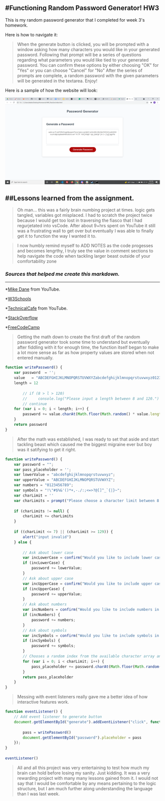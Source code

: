 #Functioning Random Password Generator! HW3
---

This is my random password generator that I completed for week 3's homework.

Here is how to navigate it:
>When the generate button is clicked, you will be prompted with a window asking how many characters you would like in your generated password.
>Following that prompt will be a series of questions regarding what parameters you would like tied to your generated password.
>You can confirm these options by either choosing "OK" for "Yes" or you can choose "Cancel" for "No"
>After the series of prompts are complete, a random password with the given parameters will be generated in the textarea.
>Enjoy!

Here is a sample of how the website will look:

![WebPage](https://raw.githubusercontent.com/K-Kelsey/HW3_PasswordGenerator/master/2021-08-24.png)

##Lessons learned from the assignment.
---

>Oh man...
this was a fairly brain numbing project at times. logic gets tangled, variables got misplaced. I had to scratch the project twice because I would get too lost in traversing the fiasco that I had regurjetated into vsCode. After about 9+hrs spent on YouTube it still was a frustrating wall to get over but eventually I was able to finally get it to function the way I wanted it to.

>I now humbly remind myself to ADD NOTES as the code progesses and becomes lengrthy, I truly see the value in comment sections to help navigate the code when tackling larger beast outside of your comfortability zone

### _Sources that helped me create this markdown._
---

*[Mike Dane](https://www.youtube.com/channel/UCvmINlrza7JHB1zkIOuXEbw) from YouTube.

*[W3Schools](https://www.w3schools.com/cssref/pr_class_position.asp)

*[TechnicalCafe](https://www.youtube.com/watch?v=9sT03jEwcaw&t=1006s) from YouTube.

*[StackOverflow](https://stackoverflow.com/questions/42603033/uncaught-typeerror-cannot-set-property-textcontent-of-null)

*[FreeCodeCamp](https://forum.freecodecamp.org/)

>Getting the math down to create the first draft of the random password generator took some time to understand but eventually after fiddling with it for enough time, the function itself began to make a lot more sense as far as how property values are stored when not entered manually.

```js
function writePassword() {
    var password  = '';
    value   = "ABCDEFGHIJKLMNOPQRSTUVWXYZabcdefghijklmnopqrstuvwxyz0123456789-_=+()!@#$%^&*.,/?;:'"
    length = 12

        // if (8 > l > 120)
        //     console.log("Please input a length between 8 and 120.")
        // continue
    for (var i = 0; i < length; i++) {
        password += value.charAt(Math.floor(Math.random() * value.length));
    }
    return password
}

```


>After the math was established, I was ready to set that aside and start tackling beast which caused me the biggest migraine ever but boy was it satifying to get it right.

```js
function writePassword() {
    var password = "";
    var pass_placeholder = '';
    var lowerValue = "abcdefghijklmnopqrstuvwxyz";
    var upperValue = "ABCDEFGHIJKLMNOPQRSTUVWXYZ";
    var numbers = "0123456789";
    var symbols = "!\"#$%&'()*+,-./:;<=>?@[]^_`{|}~";
    var charLimit = ''
    var charLimits = prompt("Please choose a character limit between 8 and 128.", );

    if (charLimits != null) {
        charLimit += charLimits
    }

    if ((charLimit <= 7) || (charLimit >= 129)) {
        alert("input invalid")
    } else {

        // Ask about lower case
        var incLowerCase = confirm("Would you like to include lower case letters in your password?");
        if (incLowerCase) {
            password += lowerValue;
        }
        // Ask about upper case    
        var incUpperCase = confirm("Would you like to include upper case letters in your password?");
        if (incUpperCase) {
            password += upperValue;
        }
        // Ask about numbers
        var incNumbers = confirm("Would you like to include numbers in your password?");
        if (incNumbers) {
            password += numbers;
        }
        // Ask about symbols
        var incSymbols = confirm("Would you like to include symbols in your password?");
        if (incSymbols) {
            password += symbols;
        }
        // Chooses a random index from the available character array and stores it in the password string.
        for (var i = 0; i < charLimit; i++) {
            pass_placeholder += password.charAt(Math.floor(Math.random() * pass_placeholder.length));
        }
        return pass_placeholder
    }
}
```
>Messing with event listeners really gave me a better idea of how interactive features work.

```js
function eventListener() {
    // Add event listener to generate button
    document.getElementById("generate").addEventListener("click", function() {

        pass = writePassword()
        document.getElementById("password").placeholder = pass
    });
}

eventListener()
```
>All and all this project was very entertaining to test how much my brain can hold before losing my sanity. Just kidding. It was a very rewarding project with many many lessons gained from it. I would not say that I would be comfortable by any means pertaining to the logic structure, but I am much further along understanding the language than I was last week.
